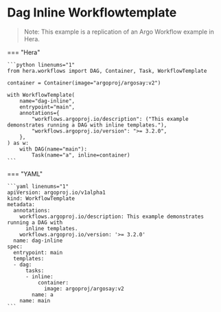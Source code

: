 # Dag Inline Workflowtemplate

> Note: This example is a replication of an Argo Workflow example in Hera. 




=== "Hera"

    ```python linenums="1"
    from hera.workflows import DAG, Container, Task, WorkflowTemplate

    container = Container(image="argoproj/argosay:v2")

    with WorkflowTemplate(
        name="dag-inline",
        entrypoint="main",
        annotations={
            "workflows.argoproj.io/description": ("This example demonstrates running a DAG with inline templates."),
            "workflows.argoproj.io/version": ">= 3.2.0",
        },
    ) as w:
        with DAG(name="main"):
            Task(name="a", inline=container)
    ```

=== "YAML"

    ```yaml linenums="1"
    apiVersion: argoproj.io/v1alpha1
    kind: WorkflowTemplate
    metadata:
      annotations:
        workflows.argoproj.io/description: This example demonstrates running a DAG with
          inline templates.
        workflows.argoproj.io/version: '>= 3.2.0'
      name: dag-inline
    spec:
      entrypoint: main
      templates:
      - dag:
          tasks:
          - inline:
              container:
                image: argoproj/argosay:v2
            name: a
        name: main
    ```

